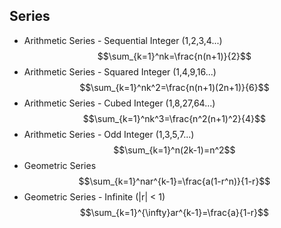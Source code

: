 
## Series
- Arithmetic Series - Sequential Integer (1,2,3,4...)
$$\sum_{k=1}^nk=\frac{n(n+1)}{2}$$
- Arithmetic Series - Squared Integer (1,4,9,16...)
$$\sum_{k=1}^nk^2=\frac{n(n+1)(2n+1)}{6}$$
- Arithmetic Series - Cubed Integer (1,8,27,64...)
$$\sum_{k=1}^nk^3=\frac{n^2(n+1)^2}{4}$$
- Arithmetic Series - Odd Integer (1,3,5,7...)
$$\sum_{k=1}^n(2k-1)=n^2$$
- Geometric Series
$$\sum_{k=1}^nar^{k-1}=\frac{a(1-r^n)}{1-r}$$
- Geometric Series - Infinite (|r| < 1)
$$\sum_{k=1}^{\infty}ar^{k-1}=\frac{a}{1-r}$$
